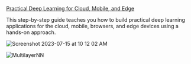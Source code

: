 [Practical Deep Learning for Cloud, Mobile, and Edge](https://www.oreilly.com/library/view/practical-deep-learning/9781492034858/)

This step-by-step guide teaches you how to build practical deep learning applications for the cloud, mobile, browsers, and edge devices using a hands-on approach.

![Screenshot 2023-07-15 at 10 12 02 AM](https://github.com/AnchorageBot/TensorFlowProjects/assets/47305410/e48cbe4d-db1a-4ddf-b63b-c3ddba498dff)


![MultilayerNN](https://github.com/AnchorageBot/TensorFlowProjects/assets/47305410/c90c4a7b-3133-46d6-8e15-886e9422bfc3)

